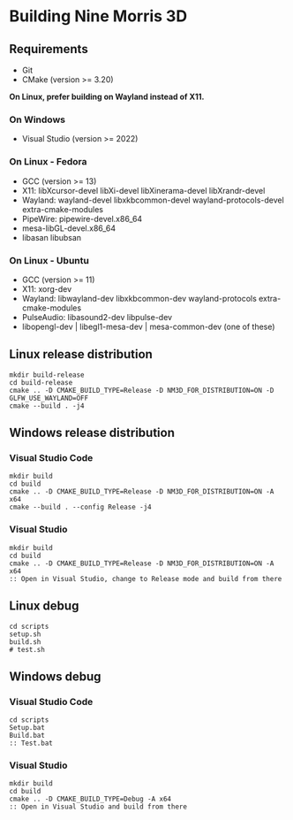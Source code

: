 # Building Nine Morris 3D

## Requirements

- Git
- CMake (version >= 3.20)

**On Linux, prefer building on Wayland instead of X11.**

### On Windows

- Visual Studio (version >= 2022)

### On Linux - Fedora

- GCC (version >= 13)
- X11: libXcursor-devel libXi-devel libXinerama-devel libXrandr-devel
- Wayland: wayland-devel libxkbcommon-devel wayland-protocols-devel extra-cmake-modules
- PipeWire: pipewire-devel.x86_64
- mesa-libGL-devel.x86_64
- libasan libubsan

### On Linux - Ubuntu

- GCC (version >= 11)
- X11: xorg-dev
- Wayland: libwayland-dev libxkbcommon-dev wayland-protocols extra-cmake-modules
- PulseAudio: libasound2-dev libpulse-dev
- libopengl-dev | libegl1-mesa-dev | mesa-common-dev (one of these)

## Linux release distribution

    mkdir build-release
    cd build-release
    cmake .. -D CMAKE_BUILD_TYPE=Release -D NM3D_FOR_DISTRIBUTION=ON -D GLFW_USE_WAYLAND=OFF
    cmake --build . -j4

## Windows release distribution

### Visual Studio Code

    mkdir build
    cd build
    cmake .. -D CMAKE_BUILD_TYPE=Release -D NM3D_FOR_DISTRIBUTION=ON -A x64
    cmake --build . --config Release -j4

### Visual Studio

    mkdir build
    cd build
    cmake .. -D CMAKE_BUILD_TYPE=Release -D NM3D_FOR_DISTRIBUTION=ON -A x64
    :: Open in Visual Studio, change to Release mode and build from there

## Linux debug

    cd scripts
    setup.sh
    build.sh
    # test.sh

## Windows debug

### Visual Studio Code

    cd scripts
    Setup.bat
    Build.bat
    :: Test.bat

### Visual Studio

    mkdir build
    cd build
    cmake .. -D CMAKE_BUILD_TYPE=Debug -A x64
    :: Open in Visual Studio and build from there
